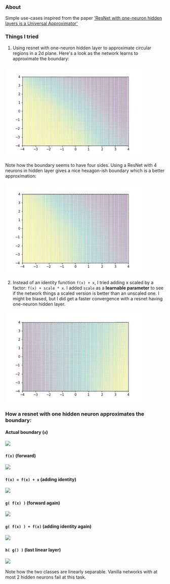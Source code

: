 ### About
Simple use-cases inspired from the paper ['ResNet with one-neuron hidden layers is a Universal Approximator'](https://arxiv.org/abs/1806.10909)

### Things I tried

1. Using resnet with one-neuron hidden layer to approximate circular regions in a 2d plane. Here's a look as the network learns to approximate the boundary:

![](https://github.com/vinsis/points-in-2d/blob/master/images/resnet_1h.gif?raw=true)

Note how the boundary seems to have four sides. Using a ResNet with 4 neurons in hidden layer gives a nice hexagon-ish boundary which is a better approximation:

![](https://github.com/vinsis/points-in-2d/blob/master/images/resnet_4h.gif?raw=true)

2. Instead of an identity function `f(x) + x`, I tried adding x scaled by a factor: `f(x) + scale * x`. I added `scale` as a __learnable parameter__ to see if the network things a scaled version is better than an unscaled one. I might be biased, but I did get a faster convergence with a resnet having one-neuron hidden layer.

![](https://github.com/vinsis/points-in-2d/blob/master/images/resnet_v2_1h.gif?raw=true)

### How a resnet with one hidden neuron approximates the boundary:

#### Actual boundary (`x`)

![](https://github.com/vinsis/points-in-2d/blob/master/images/resnet_1.jpg?raw=true)

#### `f(x)` (forward)

![](https://github.com/vinsis/points-in-2d/blob/master/images/resnet_2.jpg?raw=true)

#### `f(x) = f(x) + x` (adding identity)

![](https://github.com/vinsis/points-in-2d/blob/master/images/resnet_3.jpg?raw=true)

#### `g( f(x) )` (forward again)

![](https://github.com/vinsis/points-in-2d/blob/master/images/resnet_4.jpg?raw=true)

#### `g( f(x) ) + f(x)` (adding identity again)

![](https://github.com/vinsis/points-in-2d/blob/master/images/resnet_5.jpg?raw=true)

#### `h( g() )` (last linear layer)

![](https://github.com/vinsis/points-in-2d/blob/master/images/resnet_6.jpg?raw=true)

Note how the two classes are linearly separable. Vanilla networks with at most 2 hidden neurons fail at this task.
